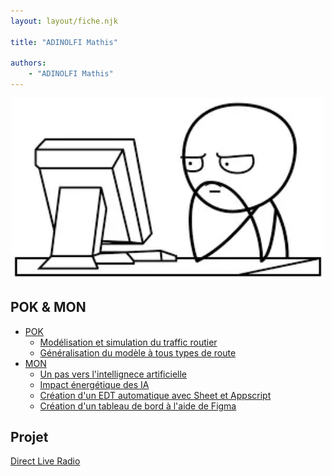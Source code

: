 ```yaml
---
layout: layout/fiche.njk

title: "ADINOLFI Mathis"

authors:
    - "ADINOLFI Mathis"
---
```


<div style="text-align: center;">
    <img src="PP.webp" width="500"/>
</div>

## POK & MON

- [POK](./pok)
  - [Modélisation et simulation du traffic routier](./pok/temps-1)
  - [Généralisation du modèle à tous types de route](./pok/temps-2)
- [MON](./mon)
  - [Un pas vers l'intellignece artificielle](./mon/temps-1.1)
  - [Impact énergétique des IA](./mon/temps-1.2)
  - [Création d'un EDT automatique avec Sheet et Appscript](./mon/temps-2.1)
  - [Création d'un tableau de bord à l'aide de Figma](./mon/temps-2.2)

## Projet

[Direct Live Radio](../_projets/Direct_Live_Radio)
